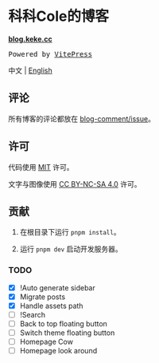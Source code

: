 # 科科Cole的博客

**[blog.keke.cc](https://blog.keke.cc/)**

<samp>Powered by <a href="https://vitepress.dev/" target="_blank">VitePress</a></samp>

中文 | [English](./README.en.md)

## 评论

所有博客的评论都放在 [blog-comment/issue](https://github.com/Bernankez/blog-comment/issues)。

## 许可

代码使用 [MIT](./LICENSE) 许可。

文字与图像使用 [CC BY-NC-SA 4.0](https://creativecommons.org/licenses/by-nc-sa/4.0/) 许可。

## 贡献

1. 在根目录下运行 `pnpm install`。

2. 运行 `pnpm dev` 启动开发服务器。

### TODO

- [x] !Auto generate sidebar
- [x] Migrate posts
- [x] Handle assets path
- [ ] !Search
- [ ] Back to top floating button
- [ ] Switch theme floating button
- [ ] Homepage Cow
- [ ] Homepage look around

